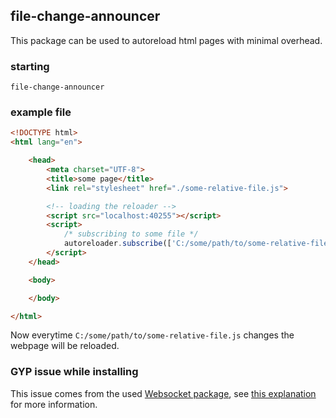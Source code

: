 ## file-change-announcer

This package can be used to autoreload html pages with minimal overhead.

### starting
```batch
file-change-announcer
```

### example file
```html
<!DOCTYPE html>
<html lang="en">

    <head>
        <meta charset="UTF-8">
        <title>some page</title>
        <link rel="stylesheet" href="./some-relative-file.js">

        <!-- loading the reloader -->
        <script src="localhost:40255"></script>
        <script>
            /* subscribing to some file */
            autoreloader.subscribe(['C:/some/path/to/some-relative-file.js'])
        </script>
    </head>

    <body>

    </body>

</html>
```

Now everytime `C:/some/path/to/some-relative-file.js` changes the webpage will be reloaded.

### GYP issue while installing

This issue comes from the used [Websocket package](https://www.npmjs.com/package/websocket), see [this explanation](https://www.npmjs.com/package/websocket#installation) for more information.